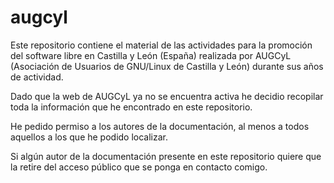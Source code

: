 # augcyl

Este repositorio contiene el material de las actividades para la promoción del software libre en Castilla y León (España) realizada por AUGCyL (Asociación de Usuarios de GNU/Linux de Castilla y León) durante sus años de actividad.

Dado que la web de AUGCyL ya no se encuentra activa he decidio recopilar toda la información que he encontrado en este repositorio.

He pedido permiso a los autores de la documentación, al menos a todos aquellos a los que he podido localizar.

Si algún autor de la documentación presente en este repositorio quiere que la retire del acceso público que se ponga en contacto comigo. 
